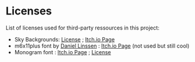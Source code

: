 # Licenses

List of licenses used for third-party ressources in this project:

- Sky Backgrounds: [License](https://craftpix.net/file-licenses/) ; [Itch.io Page](https://free-game-assets.itch.io/free-sky-with-clouds-background-pixel-art-set)
- m6x11plus font by [Daniel Linssen](https://managore.itch.io/) : [Itch.io Page](https://managore.itch.io/m6x11) (not used but still cool)
- Monogram font : [Itch.io Page](https://datagoblin.itch.io/monogram) ; [License](https://creativecommons.org/publicdomain/zero/1.0/)